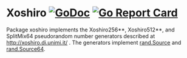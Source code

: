 Xoshiro [![GoDoc](https://godoc.org/github.com/kbjorklu/xoshiro?status.svg)](https://godoc.org/github.com/kbjorklu/xoshiro) [![Go Report Card](https://goreportcard.com/badge/github.com/kbjorklu/xoshiro)](https://goreportcard.com/report/github.com/kbjorklu/xoshiro)
=======

Package xoshiro implements the Xoshiro256**, Xoshiro512**, and SplitMix64
pseudorandom number generators described at http://xoshiro.di.unimi.it/ . The
generators implement [rand.Source](https://golang.org/pkg/math/rand/#Source) and
[rand.Source64](https://golang.org/pkg/math/rand/#Source64).
